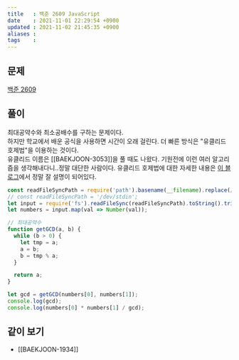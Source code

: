 ```yaml
---
title   : 백준 2609 JavaScript 
date    : 2021-11-01 22:29:54 +0900
updated : 2021-11-02 21:45:35 +0900
aliases : 
tags    : 
---
```

## 문제  
[백준 2609](https://www.acmicpc.net/problem/2609)

## 풀이
최대공약수와 최소공배수를 구하는 문제이다.  
하지만 학교에서 배운 공식을 사용하면 시간이 오래 걸린다. 더 빠른 방식은 "유클리드 호제법"을 이용하는 것이다.  
유클리드 이름은 [[BAEKJOON-3053]]을 풀 때도 나왔다. 기원전에 이런 여러 알고리즘을 생각해내다니..정말 대단한 사람이다.
유클리드 호제법에 대한 자세한 내용은 [이 블로그](https://st-lab.tistory.com/154)에서 정말 잘 설명이 되어있다.  

```javascript
const readFileSyncPath = require('path').basename(__filename).replace(/js$/, 'txt');
// const readFileSyncPath = '/dev/stdin';
let input = require('fs').readFileSync(readFileSyncPath).toString().trim().split(" ");
let numbers = input.map(val => Number(val));

// 최대공약수
function getGCD(a, b) {
  while (b > 0) {
    let tmp = a;
    a = b;
    b = tmp % a;
  }

  return a;
}

let gcd = getGCD(numbers[0], numbers[1]);
console.log(gcd);
console.log(numbers[0] * numbers[1] / gcd);
```

## 같이 보기 
- [[BAEKJOON-1934]]
